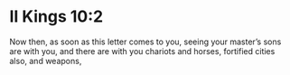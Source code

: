 # II Kings 10:2

Now then, as soon as this letter comes to you, seeing your master’s sons are with you, and there are with you chariots and horses, fortified cities also, and weapons,
